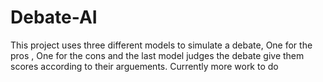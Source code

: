 # Debate-AI
This project uses three different models to simulate a debate, One for the pros , One for the cons and the last model judges the debate give them scores according to their arguements.
Currently more work to do 


